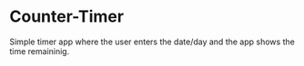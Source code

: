# Counter-Timer

Simple timer app where the user enters the date/day and the app shows the time remaininig.
